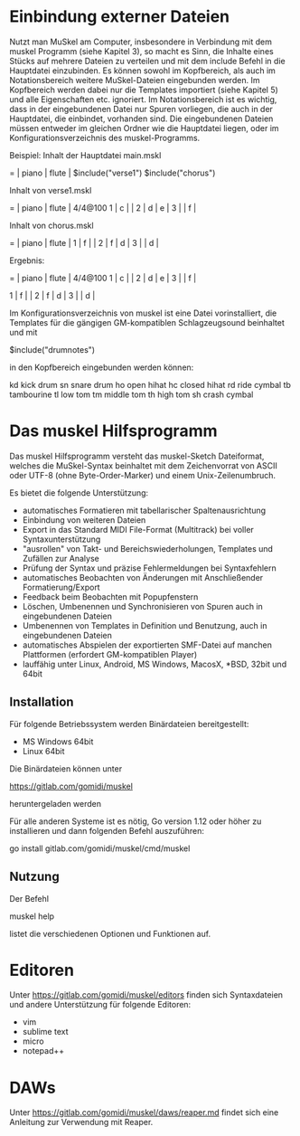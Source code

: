 

# Einbindung externer Dateien

Nutzt man MuSkel am Computer, insbesondere in Verbindung mit dem muskel Programm (siehe Kapitel 3),
so macht es Sinn, die Inhalte eines Stücks auf mehrere Dateien zu verteilen und mit dem include Befehl
in die Hauptdatei einzubinden. Es können sowohl im Kopfbereich, als auch im Notationsbereich weitere 
MuSkel-Dateien eingebunden werden. Im Kopfbereich werden dabei nur die Templates importiert (siehe Kapitel 5) 
und alle Eigenschaften etc. ignoriert. Im Notationsbereich ist es wichtig, dass in der eingebundenen Datei 
nur Spuren vorliegen, die auch in der Hauptdatei, die einbindet, vorhanden sind.
Die eingebundenen Dateien müssen entweder im gleichen Ordner wie die Hauptdatei liegen, oder im Konfigurationsverzeichnis des muskel-Programms.


Beispiel:
Inhalt der Hauptdatei main.mskl

=
    | piano    | flute        |
$include("verse1")
$include("chorus")

Inhalt von verse1.mskl

=
    | piano    | flute        | 
4/4@100
1   | c        |              |
2   | d        | e            |
3   |          | f            |

Inhalt von chorus.mskl

=
    | piano    | flute        | 
1   | f        |              |
2   | f        | d            |
3   |          | d            |

Ergebnis:

=
    | piano    | flute        | 
4/4@100
1   | c        |              |
2   | d        | e            |
3   |          | f            |

1   | f        |              |
2   | f        | d            |
3   |          | d            |


Im Konfigurationsverzeichnis von muskel ist eine Datei vorinstalliert, die Templates für die gängigen GM-kompatiblen Schlagzeugsound beinhaltet und mit 

$include("drumnotes")

in den Kopfbereich eingebunden werden können:

kd  kick drum
sn  snare drum
ho  open hihat
hc  closed hihat
rd  ride cymbal
tb  tambourine
tl  low tom
tm  middle tom
th  high tom
sh  crash cymbal


# Das muskel Hilfsprogramm

Das muskel Hilfsprogramm versteht das muskel-Sketch Dateiformat, welches die MuSkel-Syntax beinhaltet
mit dem Zeichenvorrat von ASCII oder UTF-8 (ohne Byte-Order-Marker) und einem Unix-Zeilenumbruch.

Es bietet die folgende Unterstützung:

- automatisches Formatieren mit tabellarischer Spaltenausrichtung
- Einbindung von weiteren Dateien
- Export in das Standard MIDI File-Format (Multitrack) bei voller Syntaxunterstützung
- "ausrollen" von Takt- und Bereichswiederholungen, Templates und Zufällen zur Analyse
- Prüfung der Syntax und präzise Fehlermeldungen bei Syntaxfehlern
- automatisches Beobachten von Änderungen mit Anschließender Formatierung/Export
- Feedback beim Beobachten mit Popupfenstern
- Löschen, Umbenennen und Synchronisieren von Spuren auch in eingebundenen Dateien
- Umbenennen von Templates in Definition und Benutzung, auch in eingebundenen Dateien
- automatisches Abspielen der exportierten SMF-Datei auf manchen Plattformen (erfordert GM-kompatiblen Player)
- lauffähig unter Linux, Android, MS Windows, MacosX, *BSD, 32bit und 64bit

## Installation

Für folgende Betriebssystem werden Binärdateien bereitgestellt:

- MS Windows 64bit
- Linux 64bit

Die Binärdateien können unter 

https://gitlab.com/gomidi/muskel

heruntergeladen werden

Für alle anderen Systeme ist es nötig, Go version 1.12 oder höher zu installieren und dann folgenden
Befehl auszuführen:

go install gitlab.com/gomidi/muskel/cmd/muskel

## Nutzung

Der Befehl 

muskel help

listet die verschiedenen Optionen und Funktionen auf.

# Editoren

Unter https://gitlab.com/gomidi/muskel/editors finden sich
Syntaxdateien und andere Unterstützung für folgende Editoren:

- vim
- sublime text
- micro
- notepad++

# DAWs

Unter https://gitlab.com/gomidi/muskel/daws/reaper.md findet sich
eine Anleitung zur Verwendung mit Reaper.
